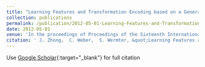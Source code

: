 ```yaml
---
title: "Learning Features and Transformation Encoding based on a Generative Horizontal Product Model"
collection: publications
permalink: /publication/2012-05-01-Learning-Features-and-Transformation-Encoding-based-on-a-Generative-Horizontal-Product-Model
date: 2012-05-01
venue: 'In the proceedings of Proceedings of the Sixteenth International Conference on Cognitive and Neural Systems (ICCNS 2012)'
citation: ' J. Zhong,  C. Weber,  S. Wermter, &quot;Learning Features and Transformation Encoding based on a Generative Horizontal Product Model.&quot; In the proceedings of Proceedings of the Sixteenth International Conference on Cognitive and Neural Systems (ICCNS 2012), 2012.'
---
```

Use [Google Scholar](https://scholar.google.com/scholar?q=Learning+Features+and+Transformation+Encoding+based+on+a+Generative+Horizontal+Product+Model){:target="_blank"} for full citation